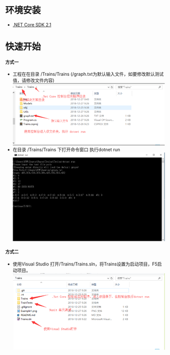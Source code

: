 ﻿# 环境安装 #
- [.NET Core SDK 2.1](https://dotnet.microsoft.com/download)

# 快速开始 #
#### 方式一
- 工程在在目录 /Trains/Trains (/graph.txt为默认输入文件，如要修改默认测试值，请修改文件内容)
![示例1](/Example1.png)
- 在目录 /Trains/Trains 下打开命令窗口 执行dotnet run 
![示例1](/Example2.png)
#### 方式二
- 使用Visual Studio 打开/Trains/Trains.sln，将Trains设置为启动项目，F5启动项目。
![示例1](/Example3.png)
